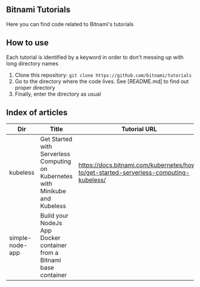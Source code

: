 Bitnami Tutorials
-----------------
Here you can find code related to Bitnami's tutorials 

How to use
----------
Each tutorial is identified by a keyword in order to don't  messing up with long directory names

1. Clone this repository: `git clone https://github.com/bitnami/tutorials`
2. Go to the directory where the code lives. See [README.md] to find out proper directory
3. Finally, enter the directory as usual

Index of articles
-----------------

|  Dir       |                            Title						  |        Tutorial URL                                                                  |
|------------|-------------------------------------------------------------------------------|--------------------------------------------------------------------------------------|
|kubeless    |Get Started with Serverless Computing on Kubernetes with Minikube and Kubeless |https://docs.bitnami.com/kubernetes/how-to/get-started-serverless-computing-kubeless/ |
|simple-node-app|Build your NodeJs App Docker container from a Bitnami base container           |

